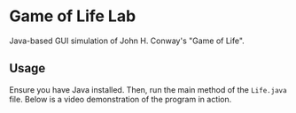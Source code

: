 # Game of Life Lab
Java-based GUI simulation of John H. Conway's "Game of Life".

## Usage
Ensure you have Java installed. Then, run the main method of the `Life.java` file. Below is a video demonstration of the program in action.
